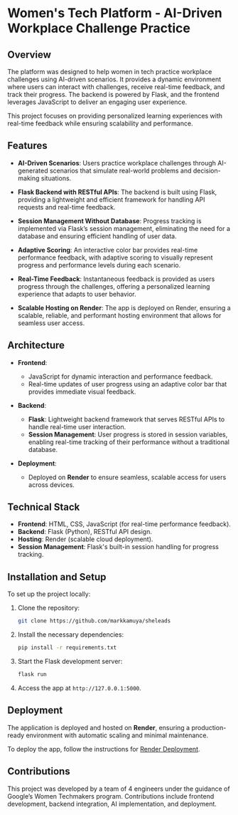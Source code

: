 # Women's Tech Platform - AI-Driven Workplace Challenge Practice

## Overview

The platform was designed to help women in tech practice workplace challenges using AI-driven scenarios. It provides a dynamic environment where users can interact with challenges, receive real-time feedback, and track their progress. The backend is powered by Flask, and the frontend leverages JavaScript to deliver an engaging user experience. 

This project focuses on providing personalized learning experiences with real-time feedback while ensuring scalability and performance.

## Features

- **AI-Driven Scenarios**: Users practice workplace challenges through AI-generated scenarios that simulate real-world problems and decision-making situations.
  
- **Flask Backend with RESTful APIs**: The backend is built using Flask, providing a lightweight and efficient framework for handling API requests and real-time feedback.
  
- **Session Management Without Database**: Progress tracking is implemented via Flask’s session management, eliminating the need for a database and ensuring efficient handling of user data.
  
- **Adaptive Scoring**: An interactive color bar provides real-time performance feedback, with adaptive scoring to visually represent progress and performance levels during each scenario.

- **Real-Time Feedback**: Instantaneous feedback is provided as users progress through the challenges, offering a personalized learning experience that adapts to user behavior.

- **Scalable Hosting on Render**: The app is deployed on Render, ensuring a scalable, reliable, and performant hosting environment that allows for seamless user access.

## Architecture

- **Frontend**: 
  - JavaScript for dynamic interaction and performance feedback.
  - Real-time updates of user progress using an adaptive color bar that provides immediate visual feedback.

- **Backend**: 
  - **Flask**: Lightweight backend framework that serves RESTful APIs to handle real-time user interaction.
  - **Session Management**: User progress is stored in session variables, enabling real-time tracking of their performance without a traditional database.

- **Deployment**: 
  - Deployed on **Render** to ensure seamless, scalable access for users across devices.

## Technical Stack

- **Frontend**: HTML, CSS, JavaScript (for real-time performance feedback).
- **Backend**: Flask (Python), RESTful API design.
- **Hosting**: Render (scalable cloud deployment).
- **Session Management**: Flask's built-in session handling for progress tracking.
  
## Installation and Setup

To set up the project locally:

1. Clone the repository:
   ```bash
   git clone https://github.com/markkamuya/sheleads
   ```

2. Install the necessary dependencies:
   ```bash
   pip install -r requirements.txt
   ```

3. Start the Flask development server:
   ```bash
   flask run
   ```

4. Access the app at `http://127.0.0.1:5000`.

## Deployment

The application is deployed and hosted on **Render**, ensuring a production-ready environment with automatic scaling and minimal maintenance.

To deploy the app, follow the instructions for [Render Deployment](https://render.com/docs/deploy-flask).

## Contributions

This project was developed by a team of 4 engineers under the guidance of Google’s Women Techmakers program. Contributions include frontend development, backend integration, AI implementation, and deployment.
